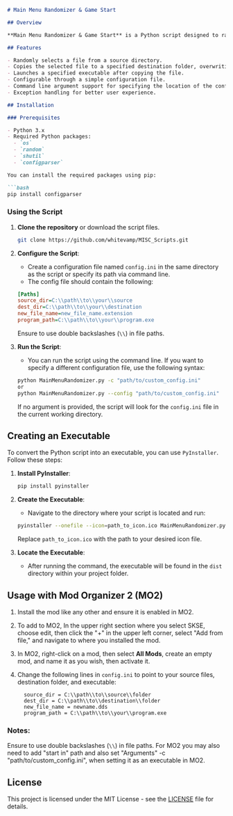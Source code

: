 ```markdown
# Main Menu Randomizer & Game Start

## Overview

**Main Menu Randomizer & Game Start** is a Python script designed to randomly select a file from a specified source directory and copy it to a designated destination folder. It also launches a specified executable (such as a game) after the file is copied. This tool is particularly useful for modders who want to manage assets dynamically in their games.

## Features

- Randomly selects a file from a source directory.
- Copies the selected file to a specified destination folder, overwriting any existing files.
- Launches a specified executable after copying the file.
- Configurable through a simple configuration file.
- Command line argument support for specifying the location of the config file.
- Exception handling for better user experience.

## Installation

### Prerequisites

- Python 3.x
- Required Python packages:
  - `os`
  - `random`
  - `shutil`
  - `configparser`

You can install the required packages using pip:

```bash
pip install configparser
```

### Using the Script

1. **Clone the repository** or download the script files.

   ```bash
   git clone https://github.com/whitevamp/MISC_Scripts.git
   ```

2. **Configure the Script**:
   - Create a configuration file named `config.ini` in the same directory as the script or specify its path via command line.
   - The config file should contain the following:

   ```ini
   [Paths]
   source_dir=C:\\path\\to\\your\\source
   dest_dir=C:\\path\\to\\your\\destination
   new_file_name=new_file_name.extension
   program_path=C:\\path\\to\\your\\program.exe
   ```

   Ensure to use double backslashes (`\\`) in file paths.

3. **Run the Script**:
   - You can run the script using the command line. If you want to specify a different configuration file, use the following syntax:

   ```bash
   python MainMenuRandomizer.py -c "path/to/custom_config.ini"
   or
   python MainMenuRandomizer.py --config "path/to/custom_config.ini"
   ```

   If no argument is provided, the script will look for the `config.ini` file in the current working directory.

## Creating an Executable

To convert the Python script into an executable, you can use `PyInstaller`. Follow these steps:

1. **Install PyInstaller**:

   ```bash
   pip install pyinstaller
   ```

2. **Create the Executable**:
   - Navigate to the directory where your script is located and run:

   ```bash
   pyinstaller --onefile --icon=path_to_icon.ico MainMenuRandomizer.py
   ```

   Replace `path_to_icon.ico` with the path to your desired icon file.

3. **Locate the Executable**:
   - After running the command, the executable will be found in the `dist` directory within your project folder.

## Usage with Mod Organizer 2 (MO2)

1. Install the mod like any other and ensure it is enabled in MO2.
2. To add to MO2, In the upper right section where you select SKSE, choose edit, then click the "+" in the upper left corner, select "Add from file," and navigate to where you installed the mod.
3. In MO2, right-click on a mod, then select **All Mods**, create an empty mod, and name it as you wish, then activate it.
4. Change the following lines in `config.ini` to point to your source files, destination folder, and executable:

   ```
     source_dir = C:\\path\\to\\source\\folder
     dest_dir = C:\\path\\to\\destination\\folder
     new_file_name = newname.dds
     program_path = C:\\path\\to\\your\\program.exe
   ```
### Notes:

Ensure to use double backslashes (`\\`) in file paths.
For MO2 you may also need to add "start in" path and also set "Arguments" -c "path/to/custom_config.ini", when setting it as an executable in MO2.

## License

This project is licensed under the MIT License - see the [LICENSE](LICENSE) file for details.

```
